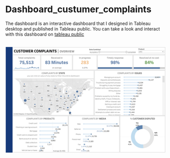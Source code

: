 # Dashboard_custumer_complaints



The dashboard is an interactive dashboard that I designed in Tableau desktop and published in Tableau public. 
You can take a look and interact with this dashboard on [tableau public](https://public.tableau.com/app/profile/tosin.oyewale/viz/customercomplaints_16429891742820/Dashboard2?publish=yes)

<br />
<img src="dashboard/customer_complaints.png" alt="customer_complaints" width="2000"/>

<br />

